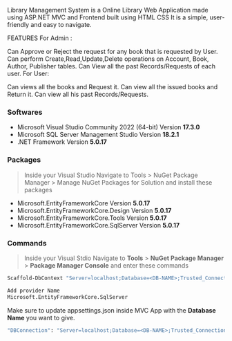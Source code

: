 Library Management System is a Online Library Web Application made using ASP.NET MVC and Frontend built using HTML CSS It is a simple, user-friendly and easy to navigate.

FEATURES
For Admin :

Can Approve or Reject the request for any book that is requested by User.
Can perform Create,Read,Update,Delete operations on Account, Book, Author, Publisher tables.
Can View all the past Records/Requests of each user.
For User:

Can views all the books and Request it.
Can view all the issued books and Return it.
Can view all his past Records/Requests.

### Softwares
* Microsoft Visual Studio Community 2022 (64-bit) Version **17.3.0**
* Microsoft SQL Server Management Studio Version **18.2.1**
* .NET Framework Version **5.0.17**

### Packages
>Inside your Visual Studio Navigate to Tools > NuGet Package Manager > Manage NuGet Packages for Solution and install these packages

* Microsoft.EntityFrameworkCore Version **5.0.17**
* Microsoft.EntityFrameworkCore.Design Version **5.0.17**
* Microsoft.EntityFrameworkCore.Tools Version **5.0.17**
* Microsoft.EntityFrameworkCore.SqlServer Version **5.0.17**

### Commands
> Inside your Visual Stdio Navigate to 
**Tools** > **NuGet Package Manager** > **Package Manager Console**
and enter these commands
```sh
Scaffold-DbContext "Server=localhost;Database=<DB-NAME>;Trusted_Connection=True;"-OutputDir Models 
```
```sh
Add provider Name
Microsoft.EntityFrameworkCore.SqlServer
```
Make sure to update appsettings.json  inside MVC App with the **Database Name** you want to give.
```sh
"DBConnection": "Server=localhost;Database=<DB-NAME>;Trusted_Connection=True"
```
